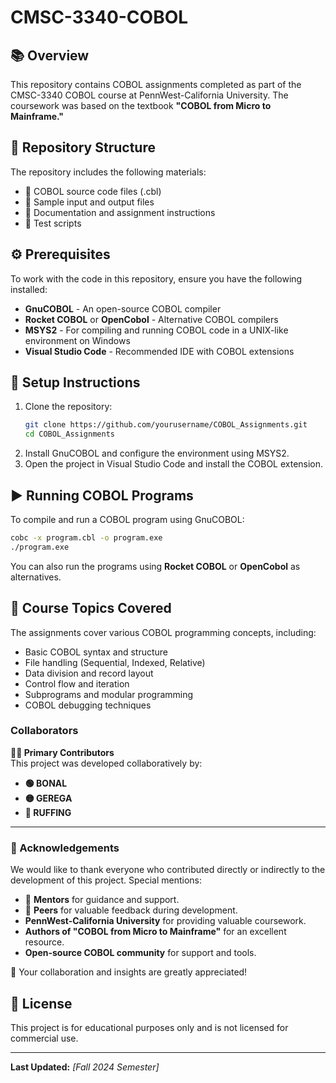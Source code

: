 # CMSC-3340-COBOL
## 📚 Overview
This repository contains COBOL assignments completed as part of the CMSC-3340 COBOL course at PennWest-California University. The coursework was based on the textbook **"COBOL from Micro to Mainframe."**

## 📂 Repository Structure
The repository includes the following materials:

- 📄 COBOL source code files (.cbl)
- 📁 Sample input and output files
- 📝 Documentation and assignment instructions
- 🧪 Test scripts

## ⚙️ Prerequisites
To work with the code in this repository, ensure you have the following installed:

- **GnuCOBOL** - An open-source COBOL compiler
- **Rocket COBOL** or **OpenCobol** - Alternative COBOL compilers
- **MSYS2** - For compiling and running COBOL code in a UNIX-like environment on Windows
- **Visual Studio Code** - Recommended IDE with COBOL extensions

## 🚀 Setup Instructions
1. Clone the repository:
   ```bash
   git clone https://github.com/yourusername/COBOL_Assignments.git
   cd COBOL_Assignments
   ```
2. Install GnuCOBOL and configure the environment using MSYS2.
3. Open the project in Visual Studio Code and install the COBOL extension.

## ▶️ Running COBOL Programs
To compile and run a COBOL program using GnuCOBOL:

```bash
cobc -x program.cbl -o program.exe
./program.exe
```

You can also run the programs using **Rocket COBOL** or **OpenCobol** as alternatives.

## 📘 Course Topics Covered
The assignments cover various COBOL programming concepts, including:

- Basic COBOL syntax and structure
- File handling (Sequential, Indexed, Relative)
- Data division and record layout
- Control flow and iteration
- Subprograms and modular programming
- COBOL debugging techniques

### Collaborators

**👨‍💻 Primary Contributors**  
This project was developed collaboratively by:  
- **🟢 BONAL**  
- **🟡 GEREGA**  
- **🔵 RUFFING**

---

### 🙌 Acknowledgements

We would like to thank everyone who contributed directly or indirectly to the development of this project. Special mentions:  
- 🙏 **Mentors** for guidance and support.  
- 💬 **Peers** for valuable feedback during development.
-    **PennWest-California University** for providing valuable coursework.
-    **Authors of "COBOL from Micro to Mainframe"** for an excellent resource.
-    **Open-source COBOL community** for support and tools.

💖 Your collaboration and insights are greatly appreciated!


## 📜 License
This project is for educational purposes only and is not licensed for commercial use.


---

**Last Updated:** _[Fall 2024 Semester]_
